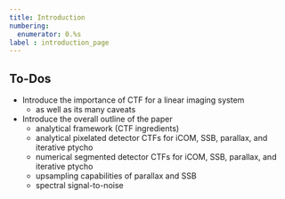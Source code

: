 ```yaml
---
title: Introduction
numbering:
  enumerator: 0.%s
label : introduction_page
---
```


## To-Dos
- Introduce the importance of CTF for a linear imaging system
  - as well as its many caveats
- Introduce the overall outline of the paper
  - analytical framework (CTF ingredients)
  - analytical pixelated detector CTFs for iCOM, SSB, parallax, and iterative ptycho
  - numerical segmented detector CTFs for iCOM, SSB, parallax, and iterative ptycho
  - upsampling capabilities of parallax and SSB
  - spectral signal-to-noise

